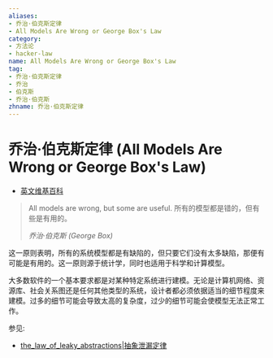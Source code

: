 ```yaml
---
aliases:
- 乔治·伯克斯定律
- All Models Are Wrong or George Box's Law
category:
- 方法论
- hacker-law
name: All Models Are Wrong or George Box's Law
tag:
- 乔治·伯克斯定律
- 乔治
- 伯克斯
- 乔治·伯克斯
zhname: 乔治·伯克斯定律
---
```


# 乔治·伯克斯定律 (All Models Are Wrong or George Box's Law)

- [英文维基百科](https://en.wikipedia.org/wiki/All_models_are_wrong)

> All models are wrong, but some are useful.
> 所有的模型都是错的，但有些是有用的。
>
> _乔治·伯克斯 (George Box)_

这一原则表明，所有的系统模型都是有缺陷的，但只要它们没有太多缺陷，那便有可能是有用的。这一原则源于统计学，同时也适用于科学和计算模型。

大多数软件的一个基本要求都是对某种特定系统进行建模。无论是计算机网络、资源库、社会关系图还是任何其他类型的系统，设计者都必须依据适当的细节程度来建模。过多的细节可能会导致太高的复杂度，过少的细节可能会使模型无法正常工作。

参见:

- [the_law_of_leaky_abstractions|抽象泄漏定律](./the_law_of_leaky_abstractions.md)
